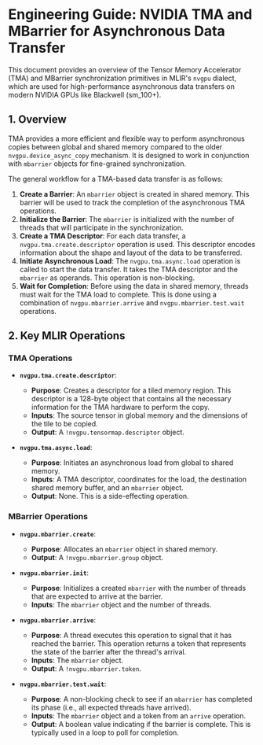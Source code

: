 # Engineering Guide: NVIDIA TMA and MBarrier for Asynchronous Data Transfer

This document provides an overview of the Tensor Memory Accelerator (TMA) and MBarrier synchronization primitives in MLIR's `nvgpu` dialect, which are used for high-performance asynchronous data transfers on modern NVIDIA GPUs like Blackwell (sm_100+).

## 1. Overview

TMA provides a more efficient and flexible way to perform asynchronous copies between global and shared memory compared to the older `nvgpu.device_async_copy` mechanism. It is designed to work in conjunction with `mbarrier` objects for fine-grained synchronization.

The general workflow for a TMA-based data transfer is as follows:

1.  **Create a Barrier**: An `mbarrier` object is created in shared memory. This barrier will be used to track the completion of the asynchronous TMA operations.
2.  **Initialize the Barrier**: The `mbarrier` is initialized with the number of threads that will participate in the synchronization.
3.  **Create a TMA Descriptor**: For each data transfer, a `nvgpu.tma.create.descriptor` operation is used. This descriptor encodes information about the shape and layout of the data to be transferred.
4.  **Initiate Asynchronous Load**: The `nvgpu.tma.async.load` operation is called to start the data transfer. It takes the TMA descriptor and the `mbarrier` as operands. This operation is non-blocking.
5.  **Wait for Completion**: Before using the data in shared memory, threads must wait for the TMA load to complete. This is done using a combination of `nvgpu.mbarrier.arrive` and `nvgpu.mbarrier.test.wait` operations.

## 2. Key MLIR Operations

### TMA Operations

*   **`nvgpu.tma.create.descriptor`**:
    *   **Purpose**: Creates a descriptor for a tiled memory region. This descriptor is a 128-byte object that contains all the necessary information for the TMA hardware to perform the copy.
    *   **Inputs**: The source tensor in global memory and the dimensions of the tile to be copied.
    *   **Output**: A `!nvgpu.tensormap.descriptor` object.

*   **`nvgpu.tma.async.load`**:
    *   **Purpose**: Initiates an asynchronous load from global to shared memory.
    *   **Inputs**: A TMA descriptor, coordinates for the load, the destination shared memory buffer, and an `mbarrier` object.
    *   **Output**: None. This is a side-effecting operation.

### MBarrier Operations

*   **`nvgpu.mbarrier.create`**:
    *   **Purpose**: Allocates an `mbarrier` object in shared memory.
    *   **Output**: A `!nvgpu.mbarrier.group` object.

*   **`nvgpu.mbarrier.init`**:
    *   **Purpose**: Initializes a created `mbarrier` with the number of threads that are expected to arrive at the barrier.
    *   **Inputs**: The `mbarrier` object and the number of threads.

*   **`nvgpu.mbarrier.arrive`**:
    *   **Purpose**: A thread executes this operation to signal that it has reached the barrier. This operation returns a token that represents the state of the barrier after the thread's arrival.
    *   **Inputs**: The `mbarrier` object.
    *   **Output**: A `!nvgpu.mbarrier.token`.

*   **`nvgpu.mbarrier.test.wait`**:
    *   **Purpose**: A non-blocking check to see if an `mbarrier` has completed its phase (i.e., all expected threads have arrived).
    *   **Inputs**: The `mbarrier` object and a token from an `arrive` operation.
    *   **Output**: A boolean value indicating if the barrier is complete. This is typically used in a loop to poll for completion.
